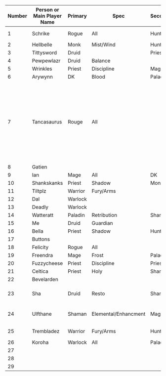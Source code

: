 <table class="tg">
<thead>
  <tr>
    <th class="tg-0lax">Number</th>    
    <th class="tg-0lax">Person or Main Player Name</th>
    <th class="tg-0lax">Primary</th>
    <th class="tg-0lax">Spec</th>
    <th class="tg-0lax">Secondary</th>
    <th class="tg-0lax">Spec</th>
    <th class="tg-0lax">Raid Times(Server Time)</th>
  </tr>
</thead>
<tbody>
  <tr>
    <td class="tg-0lax">1</td>
    <td class="tg-0lax">Schrike</td>
    <td class="tg-0lax">Rogue</td>
    <td class="tg-0lax">All</td>
    <td class="tg-0lax">Hunter</td>
    <td class="tg-0lax">All</td>
    <td class="tg-0lax">M-F, 7PM-12PM</td> 
  </tr>
  <tr>
    <td class="tg-0lax">2</td>
    <td class="tg-0lax">Hellbelle</td>
    <td class="tg-0lax">Monk</td>
    <td class="tg-0lax">Mist/Wind</td>
    <td class="tg-0lax">Hunter</td>
    <td class="tg-0lax">MM/BM</td>
    <td class="tg-0lax"></td> 
</tr>
  <tr>
    <td class="tg-0lax">3</td>
    <td class="tg-0lax">Tittysword</td>
    <td class="tg-0lax">Druid</td>
    <td class="tg-0lax"></td>
    <td class="tg-0lax">Priest</td>
    <td class="tg-0lax"></td>
    <td class="tg-0lax"></td> 
</tr>
  <tr>
    <td class="tg-0lax">4</td>
    <td class="tg-0lax">Pewpewlazr</td>
    <td class="tg-0lax">Druid</td>
    <td class="tg-0lax">Balance</td>
    <td class="tg-0lax"></td>
    <td class="tg-0lax"></td>
    <td class="tg-0lax"></td>
  </tr>
  <tr>
    <td class="tg-0lax">5</td>
    <td class="tg-0lax">Wrinkles</td>
    <td class="tg-0lax">Priest</td>
    <td class="tg-0lax">Discipline</td>
    <td class="tg-0lax">Mage</td>
    <td class="tg-0lax">Frost</td>
    <td class="tg-0lax"></td>
  </tr>
  <tr>
    <td class="tg-0lax">6</td>
    <td class="tg-0lax">Arywynn</td>
    <td class="tg-0lax">DK</td>
    <td class="tg-0lax">Blood</td>
    <td class="tg-0lax">Paladin</td>
    <td class="tg-0lax">Prot</td>
    <td class="tg-0lax"></td>
  </tr>
  <tr>
    <td class="tg-0lax">7</td>
    <td class="tg-0lax">Tancasaurus</td>
    <td class="tg-0lax">Rouge</td>
    <td class="tg-0lax">All</td>
    <td class="tg-0lax"></td>
    <td class="tg-0lax"></td>
    <td class="tg-0lax">Monday: 10 or later, Tuesday:any time, Wed: 10 or later, Thurs: anytime, Friday: uhg but 10 or later sat: same, Sunday: 10 or later</td>
  </tr>
  <tr>
    <td class="tg-0lax">8</td>
    <td class="tg-0lax">Gatien</td>
    <td class="tg-0lax"></td>
    <td class="tg-0lax"></td>
    <td class="tg-0lax"></td>
    <td class="tg-0lax"></td>
    <td class="tg-0lax"></td>
</tr>
  <tr>
    <td class="tg-0lax">9</td>
    <td class="tg-0lax">Ian</td>
    <td class="tg-0lax">Mage</td>
    <td class="tg-0lax">All</td>
    <td class="tg-0lax">DK</td>
    <td class="tg-0lax">Tank</td>
    <td class="tg-0lax"></td>
  </tr>
  <tr>
    <td class="tg-0lax">10</td>
    <td class="tg-0lax">Shankskanks</td>
    <td class="tg-0lax">Priest</td>
    <td class="tg-0lax">Shadow</td>
    <td class="tg-0lax">Monk</td>
    <td class="tg-0lax">All</td>
    <td class="tg-0lax"></td>
  </tr>
  <tr>
    <td class="tg-0lax">11</td>
    <td class="tg-0lax">Tiltplz</td>
    <td class="tg-0lax">Warrior</td>
    <td class="tg-0lax">Fury/Arms</td>
    <td class="tg-0lax"></td>
    <td class="tg-0lax"></td>
    <td class="tg-0lax"></td>
  </tr>
  <tr>
    <td class="tg-0lax">12</td>
    <td class="tg-0lax">Dal</td>
    <td class="tg-0lax">Warlock</td>
    <td class="tg-0lax"></td>
    <td class="tg-0lax"></td>
    <td class="tg-0lax"></td>
    <td class="tg-0lax"></td>
  </tr>
  <tr>
    <td class="tg-0lax">13</td>
    <td class="tg-0lax">Deadly</td>
    <td class="tg-0lax">Warlock</td>
    <td class="tg-0lax"></td>
    <td class="tg-0lax"></td>
    <td class="tg-0lax"></td>
    <td class="tg-0lax"></td>
  </tr>
  <tr>
    <td class="tg-0lax">14</td>
    <td class="tg-0lax">Watteratt</td>
    <td class="tg-0lax">Paladin</td>
    <td class="tg-0lax">Retribution</td>
    <td class="tg-0lax">Shaman</td>
    <td class="tg-0lax">Elemental</td>
    <td class="tg-0lax"></td>
  </tr>
  <tr>
    <td class="tg-0lax">15</td>
    <td class="tg-0lax">Me</td>
    <td class="tg-0lax">Druid</td>
    <td class="tg-0lax">Guardian</td>
    <td class="tg-0lax"></td>
    <td class="tg-0lax"></td>
    <td class="tg-0lax"></td>
  </tr>
  <tr>
    <td class="tg-0lax">16</td>
    <td class="tg-0lax">Bella</td>
    <td class="tg-0lax">Priest</td>
    <td class="tg-0lax">Shadow</td>
    <td class="tg-0lax">Hunter</td>
    <td class="tg-0lax">MM</td>
    <td class="tg-0lax"></td>
  </tr>
  <tr>
    <td class="tg-0lax">17</td>
    <td class="tg-0lax">Buttons</td>
    <td class="tg-0lax"></td>
    <td class="tg-0lax"></td>
    <td class="tg-0lax"></td>
    <td class="tg-0lax"></td>
    <td class="tg-0lax"></td>
  </tr>
  <tr>
    <td class="tg-0lax">18</td>
    <td class="tg-0lax">Felicity</td>
    <td class="tg-0lax">Rogue</td>
    <td class="tg-0lax">All</td>
    <td class="tg-0lax"></td>
    <td class="tg-0lax"></td>
    <td class="tg-0lax"></td>
  </tr>
  <tr>
    <td class="tg-0lax">19</td>
    <td class="tg-0lax">Freendra</td>
    <td class="tg-0lax">Mage</td>
    <td class="tg-0lax">Frost</td>
    <td class="tg-0lax">Paladin</td>
    <td class="tg-0lax">Prot</td>
    <td class="tg-0lax"></td>
  </tr>
  <tr>
    <td class="tg-0lax">20</td>
    <td class="tg-0lax">Fuzzycheese</td>
    <td class="tg-0lax">Priest</td>
    <td class="tg-0lax">Discipline</td>
    <td class="tg-0lax">Priest</td>
    <td class="tg-0lax">Shadow</td>
    <td class="tg-0lax"></td>
  </tr>
  <tr>
    <td class="tg-0lax">21</td>
    <td class="tg-0lax">Celtica</td>
    <td class="tg-0lax">Priest</td>
    <td class="tg-0lax">Holy</td>
    <td class="tg-0lax">Shaman</td>
    <td class="tg-0lax">Resto</td>
    <td class="tg-0lax"></td>
  </tr>
  <tr>
    <td class="tg-0lax">22</td>
    <td class="tg-0lax">Bevelarden</td>
    <td class="tg-0lax"></td>
    <td class="tg-0lax"></td>
    <td class="tg-0lax"></td>
    <td class="tg-0lax"></td>
    <td class="tg-0lax"></td>
  </tr>
  <tr>
    <td class="tg-0lax">23</td>
    <td class="tg-0lax">Sha</td>
    <td class="tg-0lax">Druid</td>
    <td class="tg-0lax">Resto</td>
    <td class="tg-0lax">Shaman</td>
    <td class="tg-0lax">Resto</td>
    <td class="tg-0lax">7-10 S-Th, Anytime weekends></td>
  </tr>
  <tr>
    <td class="tg-0lax">24</td>
    <td class="tg-0lax">Ulfthane</td>
    <td class="tg-0lax">Shaman</td>
    <td class="tg-0lax">Elemental/Enhancment</td>
    <td class="tg-0lax">Mage</td>
    <td class="tg-0lax">???</td>
    <td class="tg-0lax">7-10 S-Th, Anytime weekends</td>
  </tr>
  <tr>
    <td class="tg-0lax">25</td>
    <td class="tg-0lax">Trembladez</td>
    <td class="tg-0lax">Warrior</td>
    <td class="tg-0lax">Fury/Arms</td>
    <td class="tg-0lax">Hunter</td>
    <td class="tg-0lax">BM/MM</td>
    <td class="tg-0lax">M-F, Raid Ends at 11PM</td>
  </tr>
  <tr>
    <td class="tg-0lax">26</td>
    <td class="tg-0lax">Koroha</td>
    <td class="tg-0lax">Warlock</td>
    <td class="tg-0lax">All</td>
    <td class="tg-0lax">Paladin</td>
    <td class="tg-0lax">Protection</td>
    <td class="tg-0lax"></td>
  </tr>
  <tr>
    <td class="tg-0lax">27</td>
    <td class="tg-0lax"></td>
    <td class="tg-0lax"></td>
    <td class="tg-0lax"></td>
    <td class="tg-0lax"></td>
    <td class="tg-0lax"></td>
    <td class="tg-0lax"></td>
  </tr>
  <tr>
    <td class="tg-0lax">28</td>
    <td class="tg-0lax"></td>
    <td class="tg-0lax"></td>
    <td class="tg-0lax"></td>
    <td class="tg-0lax"></td>
    <td class="tg-0lax"></td>
    <td class="tg-0lax"></td>
  </tr>
  <tr>
    <td class="tg-0lax">29</td>
    <td class="tg-0lax"></td>
    <td class="tg-0lax"></td>
    <td class="tg-0lax"></td>
    <td class="tg-0lax"></td>
    <td class="tg-0lax"></td>
    <td class="tg-0lax"></td>
  </tr>
</tbody>
</table>
